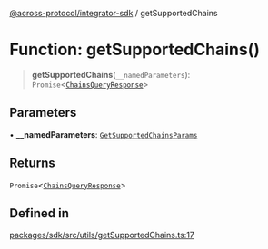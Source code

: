 [@across-protocol/integrator-sdk](../README.md) / getSupportedChains

# Function: getSupportedChains()

> **getSupportedChains**(`__namedParameters`): `Promise`\<[`ChainsQueryResponse`](../type-aliases/ChainsQueryResponse.md)\>

## Parameters

• **\_\_namedParameters**: [`GetSupportedChainsParams`](../type-aliases/GetSupportedChainsParams.md)

## Returns

`Promise`\<[`ChainsQueryResponse`](../type-aliases/ChainsQueryResponse.md)\>

## Defined in

[packages/sdk/src/utils/getSupportedChains.ts:17](https://github.com/across-protocol/toolkit/blob/291e746cb19cfa8d76835b72ba70acec1a2f9971/packages/sdk/src/utils/getSupportedChains.ts#L17)
